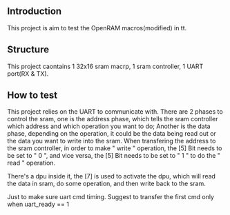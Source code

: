 <!---

This file is used to generate your project datasheet. Please fill in the information below and delete any unused
sections.

You can also include images in this folder and reference them in the markdown. Each image must be less than
512 kb in size, and the combined size of all images must be less than 1 MB.
-->

## Introduction

This project is aim to test the OpenRAM macros(modified) in tt. 

## Structure

This project caontains 1 32x16 sram macrp, 1 sram controller, 1 UART port(RX & TX).


## How to test

This project relies on the UART to communicate with. There are 2 phases to control the sram, one is the address phase, which tells the sram controller which address and which operation you want to do; Another is the data phase, depending on the operation, it could be the data being read out or the data you want to write into the sram. When transfering the address to the sram controller, in order to make " write " operation, the [5] Bit needs to be set to " 0 ", and vice versa, the [5] Bit needs to be set to " 1 " to do the " read " operation.  
 
There's a dpu inside it, the [7] is used to activate the dpu, which will read the data in sram, do some operation, and then write back to the sram.  

Just to make sure uart cmd timing. Suggest to transfer the first cmd only when uart_ready == 1



